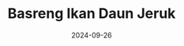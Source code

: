 ---
layout: post
date: "2024-09-26"
title: "Basreng Ikan Daun Jeruk"
img_hires: "basreng-daging-pouch.jpg"
img_lowres: "basreng-daging-pouch.jpg"
price: 20000
halalID: ""
pirtID: ""
weight: "150gr"
packaging: "Standing Pouch"
storage: "2 Bulan"
categories: ["basreng"]
variants: ["Pedas", "Original"]
buy:
  whatsapp: ""
  shopee: ""
  gofood: ""
  shopeefood: ""
desc: "Basreng ikan daun jeruk kemasan standing pouch yang renyah dan gurih."
---